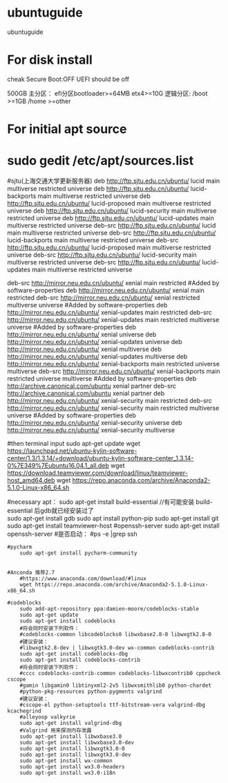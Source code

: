 # ubuntuguide
ubuntuguide

# For disk install
cheak Secure Boot:OFF
UEFI should be off

500GB
主分区：
efi分区bootloader>=64MB
etx4>=10G
逻辑分区:
/boot     >=1GB
/home   >=other


# For initial apt source
# sudo gedit /etc/apt/sources.list  

#sjtu(上海交通大学更新服务器)
deb http://ftp.sjtu.edu.cn/ubuntu/ lucid main multiverse restricted universe
deb http://ftp.sjtu.edu.cn/ubuntu/ lucid-backports main multiverse restricted universe
deb http://ftp.sjtu.edu.cn/ubuntu/ lucid-proposed main multiverse restricted universe
deb http://ftp.sjtu.edu.cn/ubuntu/ lucid-security main multiverse restricted universe
deb http://ftp.sjtu.edu.cn/ubuntu/ lucid-updates main multiverse restricted universe
deb-src http://ftp.sjtu.edu.cn/ubuntu/ lucid main multiverse restricted universe
deb-src http://ftp.sjtu.edu.cn/ubuntu/ lucid-backports main multiverse restricted universe
deb-src http://ftp.sjtu.edu.cn/ubuntu/ lucid-proposed main multiverse restricted universe
deb-src http://ftp.sjtu.edu.cn/ubuntu/ lucid-security main multiverse restricted universe
deb-src http://ftp.sjtu.edu.cn/ubuntu/ lucid-updates main multiverse restricted universe  


deb-src http://mirror.neu.edu.cn/ubuntu/ xenial main restricted #Added by software-properties
deb http://mirror.neu.edu.cn/ubuntu/ xenial main restricted
deb-src http://mirror.neu.edu.cn/ubuntu/ xenial restricted multiverse universe #Added by software-properties
deb http://mirror.neu.edu.cn/ubuntu/ xenial-updates main restricted
deb-src http://mirror.neu.edu.cn/ubuntu/ xenial-updates main restricted multiverse universe #Added by software-properties
deb http://mirror.neu.edu.cn/ubuntu/ xenial universe
deb http://mirror.neu.edu.cn/ubuntu/ xenial-updates universe
deb http://mirror.neu.edu.cn/ubuntu/ xenial multiverse
deb http://mirror.neu.edu.cn/ubuntu/ xenial-updates multiverse
deb http://mirror.neu.edu.cn/ubuntu/ xenial-backports main restricted universe multiverse
deb-src http://mirror.neu.edu.cn/ubuntu/ xenial-backports main restricted universe multiverse #Added by software-properties
deb http://archive.canonical.com/ubuntu xenial partner
deb-src http://archive.canonical.com/ubuntu xenial partner
deb http://mirror.neu.edu.cn/ubuntu/ xenial-security main restricted
deb-src http://mirror.neu.edu.cn/ubuntu/ xenial-security main restricted multiverse universe #Added by software-properties
deb http://mirror.neu.edu.cn/ubuntu/ xenial-security universe
deb http://mirror.neu.edu.cn/ubuntu/ xenial-security multiverse

#then terminal input 
sudo apt-get update 
wget https://launchpad.net/ubuntu-kylin-software-center/1.3/1.3.14/+download/ubuntu-kylin-software-center_1.3.14-0%7E349%7Eubuntu16.04.1_all.deb
wget https://download.teamviewer.com/download/linux/teamviewer-host_amd64.deb
wget https://repo.anaconda.com/archive/Anaconda2-5.1.0-Linux-x86_64.sh

#necessary apt：
	sudo apt-get install build-essential //有可能安装 build-essential 后gdb就已经安装过了  
	sudo apt-get install gdb 
	sudo apt install python-pip
	sudo apt-get install git
	sudo apt-get install teamviewer-host
	#openssh-server
		sudo apt-get install openssh-server
		#是否启动：
		#ps -e |grep ssh

	
	
	
	#pycharm 
		sudo apt-get install pycharm-community
	
	
	#Anconda 推荐2.7
		#https://www.anaconda.com/download/#linux
		wget https://repo.anaconda.com/archive/Anaconda2-5.1.0-Linux-x86_64.sh
	
	#codeblocks
		sudo add-apt-repository ppa:damien-moore/codeblocks-stable  
		sudo apt-get update  
		sudo apt-get install codeblocks  
		#将会同时安装下列软件：  
		#codeblocks-common libcodeblocks0 libwxbase2.8-0 libwxgtk2.8-0  
		#建议安装：  
		#libwxgtk2.8-dev | libwxgtk3.0-dev wx-common codeblocks-contrib   
		sudo apt-get install codeblocks-dbg  
		sudo apt-get install codeblocks-contrib  
		#将会同时安装下列软件：  
		#cccc codeblocks-contrib-common codeblocks-libwxcontrib0 cppcheck cscope  
		#gamin libgamin0 libtinyxml2-2v5 libwxsmithlib0 python-chardet  
		#python-pkg-resources python-pygments valgrind  
		#建议安装：  
		#cscope-el python-setuptools ttf-bitstream-vera valgrind-dbg kcachegrind  
		#alleyoop valkyrie   
		sudo apt-get install valgrind-dbg  
		#Valgrind 用来探测内存泄露 
		sudo apt-get install libwxbase3.0  
		sudo apt-get install libwxbase3.0-dev  
		sudo apt-get install libwxgtk3.0-0  
		sudo apt-get install libwxgtk3.0-dev  
		sudo apt-get install wx-common  
		sudo apt-get install wx3.0-headers  
		sudo apt-get install wx3.0-i18n
	
	
	
	


